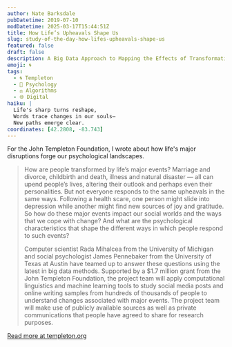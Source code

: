 ```yaml
---
author: Nate Barksdale
pubDatetime: 2019-07-10
modDatetime: 2025-03-17T15:44:51Z
title: How Life’s Upheavals Shape Us
slug: study-of-the-day-how-lifes-upheavals-shape-us
featured: false
draft: false
description: A Big Data Approach to Mapping the Effects of Transformative Events
emoji: 🌀
tags:
  - 🌀 Templeton
  - 🧠 Psychology
  - ⚖️ Algorithms
  - 🌐 Digital
haiku: |
  Life's sharp turns reshape,
  Words trace changes in our souls—
  New paths emerge clear.
coordinates: [42.2808, -83.743]
---
```


For the John Templeton Foundation, I wrote about how life's major disruptions forge our psychological landscapes.

> How are people transformed by life’s major events? Marriage and divorce, childbirth and death, illness and natural disaster — all can upend people’s lives, altering their outlook and perhaps even their personalities. But not everyone responds to the same upheavals in the same ways. Following a health scare, one person might slide into depression while another might find new sources of joy and gratitude. So how do these major events impact our social worlds and the ways that we cope with change? And what are the psychological characteristics that shape the different ways in which people respond to such events?
>
> Computer scientist Rada Mihalcea from the University of Michigan and social psychologist James Pennebaker from the University of Texas at Austin have teamed up to answer these questions using the latest in big data methods. Supported by a $1.7 million grant from the John Templeton Foundation, the project team will apply computational linguistics and machine learning tools to study social media posts and online writing samples from hundreds of thousands of people to understand changes associated with major events. The project team will make use of publicly available sources as well as private communications that people have agreed to share for research purposes.

[Read more at templeton.org](https://www.templeton.org/news/how-lifes-upheavals-shape-us)
